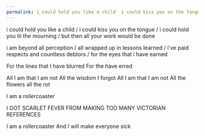 ```yaml
---
permalink: i could hold you like a child  i could kiss you on the tongue  i…
---
```

i could hold you like a child / i could kiss you on the tongue / i could hold you til the mourning / but then all your work would be done 

i am beyond all perception / all wrapped up in lessons learned / i've paid respects and countless debtors / for the eyes that i have earned

For the lines that I have blurred 
For the  have erred 

All I am that I am not 
All the wisdom I forgot 
All I am that I am not 
All the flowers all the rot 






I am a rollercoaster 


I GOT SCARLET FEVER FROM MAKING TOO MANY VICTORIAN REFERENCES




I am a rollercoaster 
And I will make everyone sick